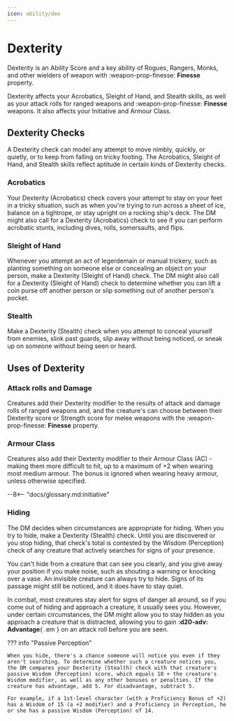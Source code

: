 ```yaml
---
icon: ability/dex
---
```


# Dexterity

Dexterity is an Ability Score and a key ability of Rogues, Rangers, Monks, and other wielders of weapon with :weapon-prop-finesse: **Finesse** property.

Dexterity affects your Acrobatics, Sleight of Hand, and Stealth skills, as well as your attack rolls for ranged weapons and :weapon-prop-finesse: **Finesse** weapons. It also affects your Initiative and Armour Class.

## Dexterity Checks

A Dexterity check can model any attempt to move nimbly, quickly, or quietly, or to keep from falling on tricky footing. The Acrobatics, Sleight of Hand, and Stealth skills reflect aptitude in certain kinds of Dexterity checks.

### Acrobatics 

Your Dexterity (Acrobatics) check covers your attempt to stay on your feet in a tricky situation, such as when you're trying to run across a sheet of ice, balance on a tightrope, or stay upright on a rocking ship's deck. The DM might also call for a Dexterity (Acrobatics) check to see if you can perform acrobatic stunts, including dives, rolls, somersaults, and flips.

### Sleight of Hand 

Whenever you attempt an act of legerdemain or manual trickery, such as planting something on someone else or concealing an object on your person, make a Dexterity (Sleight of Hand) check. The DM might also call for a Dexterity (Sleight of Hand) check to determine whether you can lift a coin purse off another person or slip something out of another person's pocket.

### Stealth 

Make a Dexterity (Stealth) check when you attempt to conceal yourself from enemies, slink past guards, slip away without being noticed, or sneak up on someone without being seen or heard.

## Uses of Dexterity

### Attack rolls and Damage

Creatures add their Dexterity modifier to the results of attack and damage rolls of ranged weapons and, and the creature's can choose between their Dexterity score or Strength score for melee weapons with the :weapon-prop-finesse: **Finesse** property.

### Armour Class

Creatures also add their Dexterity modifier to their Armour Class (AC) - making them more difficult to hit, up to a maximum of +2 when wearing most medium armour. The bonus is ignored when wearing heavy armour, unless otherwise specified.

--8<-- "docs/glossary.md:initiative"

### Hiding
 
The DM decides when circumstances are appropriate for hiding. When you try to hide, make a Dexterity (Stealth) check. Until you are discovered or you stop hiding, that check's total is contested by the Wisdom (Perception) check of any creature that actively searches for signs of your presence.
 
You can't hide from a creature that can see you clearly, and you give away your position if you make noise, such as shouting a warning or knocking over a vase. An invisible creature can always try to hide. Signs of its passage might still be noticed, and it does have to stay quiet.
 
In combat, most creatures stay alert for signs of danger all around, so if you come out of hiding and approach a creature, it usually sees you. However, under certain circumstances, the DM might allow you to stay hidden as you approach a creature that is distracted, allowing you to gain **:d20-adv: Advantage**{ .em } on an attack roll before you are seen.
 
??? info "Passive Perception"

    When you hide, there's a chance someone will notice you even if they aren't searching. To determine whether such a creature notices you, the DM compares your Dexterity (Stealth) check with that creature's passive Wisdom (Perception) score, which equals 10 + the creature's Wisdom modifier, as well as any other bonuses or penalties. If the creature has advantage, add 5. For disadvantage, subtract 5.
 
    For example, if a 1st-level character (with a Proficiency Bonus of +2) has a Wisdom of 15 (a +2 modifier) and a Proficiency in Perception, he or she has a passive Wisdom (Perception) of 14.
 
